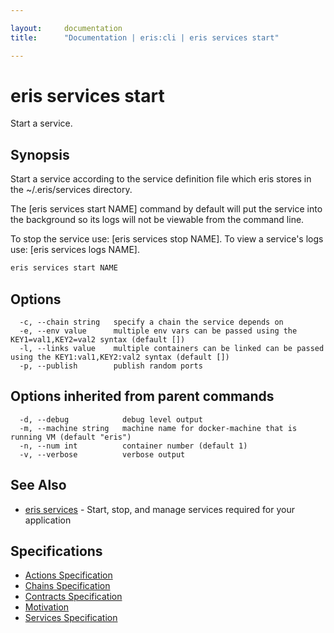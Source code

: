 ```yaml
---

layout:     documentation
title:      "Documentation | eris:cli | eris services start"

---
```


# eris services start

Start a service.

## Synopsis

Start a service according to the service definition file which
eris stores in the ~/.eris/services directory.

The [eris services start NAME] command by default will put the
service into the background so its logs will not be viewable
from the command line.

To stop the service use:      [eris services stop NAME].
To view a service's logs use: [eris services logs NAME].

```bash
eris services start NAME
```

## Options

```
  -c, --chain string   specify a chain the service depends on
  -e, --env value      multiple env vars can be passed using the KEY1=val1,KEY2=val2 syntax (default [])
  -l, --links value    multiple containers can be linked can be passed using the KEY1:val1,KEY2:val2 syntax (default [])
  -p, --publish        publish random ports
```

## Options inherited from parent commands

```
  -d, --debug            debug level output
  -m, --machine string   machine name for docker-machine that is running VM (default "eris")
  -n, --num int          container number (default 1)
  -v, --verbose          verbose output
```

## See Also

* [eris services](https://docs.erisindustries.com/documentation/eris-cli/0.11.0/eris_services/)	 - Start, stop, and manage services required for your application

## Specifications

* [Actions Specification](https://docs.erisindustries.com/documentation/eris-cli/0.11.0/actions_specification/)
* [Chains Specification](https://docs.erisindustries.com/documentation/eris-cli/0.11.0/chains_specification/)
* [Contracts Specification](https://docs.erisindustries.com/documentation/eris-cli/0.11.0/contracts_specification/)
* [Motivation](https://docs.erisindustries.com/documentation/eris-cli/0.11.0/motivation/)
* [Services Specification](https://docs.erisindustries.com/documentation/eris-cli/0.11.0/services_specification/)

